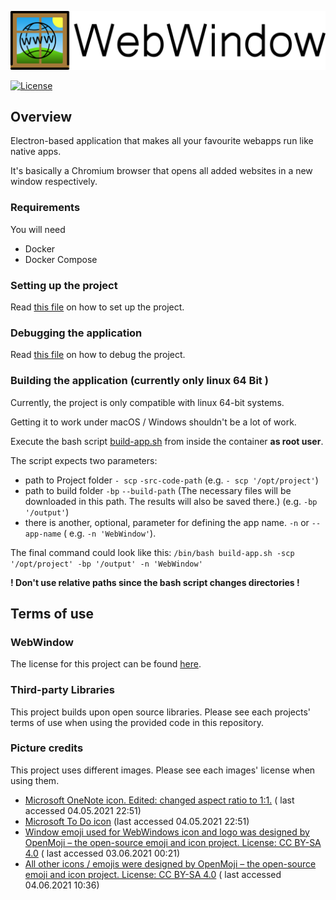![WebWindow logo](doc/assets/mainImage.png)

[![License](https://img.shields.io/badge/License-MIT-blue)](https://opensource.org/licenses/MIT)

## Overview

Electron-based application that makes all your favourite webapps run like native apps.

It's basically a Chromium browser that opens all added websites in a new window respectively.

### Requirements

You will need

- Docker
- Docker Compose

### Setting up the project

Read [this file](./doc/DOCKER.md) on how to set up the project.

### Debugging the application

Read [this file](./doc/DEBUG.md) on how to debug the project.

### Building the application (currently only linux 64 Bit )

Currently, the project is only compatible with linux 64-bit systems.

Getting it to work under macOS / Windows shouldn't be a lot of work.

Execute the bash script [build-app.sh](scripts/build-app.sh) from inside the container **as root user**.

The script expects two parameters:

- path to Project folder `- scp` `-src-code-path` (e.g. `- scp '/opt/project'`)
- path to build folder `-bp` `--build-path` (The necessary files will be downloaded in this path. The results will also
  be saved there.) (e.g. `-bp '/output'`)
- there is another, optional, parameter for defining the app name. `-n` or `--app-name` (
  e.g. `-n 'WebWindow'`).

The final command could look like this: `/bin/bash build-app.sh -scp '/opt/project' -bp '/output' -n 'WebWindow'`

**! Don't use relative paths since the bash script changes directories !**

## Terms of use

### WebWindow

The license for this project can be found [here](./LICENSE).

### Third-party Libraries

This project builds upon open source libraries. Please see each projects' terms of use when using the provided code in
this repository.

### Picture credits

This project uses different images. Please see each images' license when using them.

- [Microsoft OneNote icon. Edited: changed aspect ratio to 1:1.](https://commons.wikimedia.org/wiki/File:Microsoft_Office_OneNote_(2019%E2%80%93present).svg) (
  last accessed 04.05.2021 22:51)
- [Microsoft To Do icon](https://commons.wikimedia.org/wiki/File:To_Do.svg) (last accessed 04.05.2021 22:51)
- [Window emoji used for WebWindows icon and logo was designed by OpenMoji – the open-source emoji and icon project. License: CC BY-SA 4.0](https://github.com/hfg-gmuend/openmoji) (
  last accessed 03.06.2021 00:21)
- [All other icons / emojis were designed by OpenMoji – the open-source emoji and icon project. License: CC BY-SA 4.0](https://github.com/hfg-gmuend/openmoji) (
  last accessed 04.06.2021 10:36)
